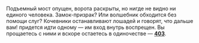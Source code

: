 Подъемный мост опущен, ворота раскрыты, но нигде не видно ни единого человека. Замок-призрак? Или волшебник обходится без помощи слуг? Кочевники останавливают лошадей и говорят, что дальше вам! придется идти одному — им вход внутрь воспрещен. Вы прощаетесь с ними и вскоре остаетесь в одиночестве — [**403**](#n_403).

